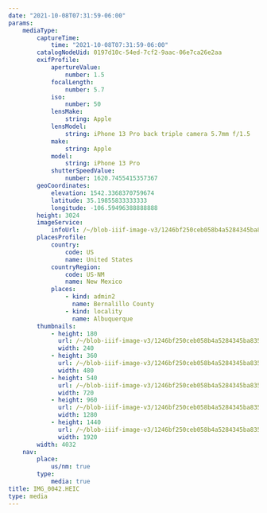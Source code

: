 ```yaml
---
date: "2021-10-08T07:31:59-06:00"
params:
    mediaType:
        captureTime:
            time: "2021-10-08T07:31:59-06:00"
        catalogNodeUid: 0197d10c-54ed-7cf2-9aac-06e7ca26e2aa
        exifProfile:
            apertureValue:
                number: 1.5
            focalLength:
                number: 5.7
            iso:
                number: 50
            lensMake:
                string: Apple
            lensModel:
                string: iPhone 13 Pro back triple camera 5.7mm f/1.5
            make:
                string: Apple
            model:
                string: iPhone 13 Pro
            shutterSpeedValue:
                number: 1620.7455415357367
        geoCoordinates:
            elevation: 1542.3368370759674
            latitude: 35.19855833333333
            longitude: -106.59496388888888
        height: 3024
        imageService:
            infoUrl: /~/blob-iiif-image-v3/1246bf250ceb058b4a5284345ba83504d1e8da9d9fce5c5203c871b166297535/info.json
        placesProfile:
            country:
                code: US
                name: United States
            countryRegion:
                code: US-NM
                name: New Mexico
            places:
                - kind: admin2
                  name: Bernalillo County
                - kind: locality
                  name: Albuquerque
        thumbnails:
            - height: 180
              url: /~/blob-iiif-image-v3/1246bf250ceb058b4a5284345ba83504d1e8da9d9fce5c5203c871b166297535/full/240%2C180/0/default.jpg
              width: 240
            - height: 360
              url: /~/blob-iiif-image-v3/1246bf250ceb058b4a5284345ba83504d1e8da9d9fce5c5203c871b166297535/full/480%2C360/0/default.jpg
              width: 480
            - height: 540
              url: /~/blob-iiif-image-v3/1246bf250ceb058b4a5284345ba83504d1e8da9d9fce5c5203c871b166297535/full/720%2C540/0/default.jpg
              width: 720
            - height: 960
              url: /~/blob-iiif-image-v3/1246bf250ceb058b4a5284345ba83504d1e8da9d9fce5c5203c871b166297535/full/1280%2C960/0/default.jpg
              width: 1280
            - height: 1440
              url: /~/blob-iiif-image-v3/1246bf250ceb058b4a5284345ba83504d1e8da9d9fce5c5203c871b166297535/full/1920%2C1440/0/default.jpg
              width: 1920
        width: 4032
    nav:
        place:
            us/nm: true
        type:
            media: true
title: IMG_0042.HEIC
type: media
---
```

